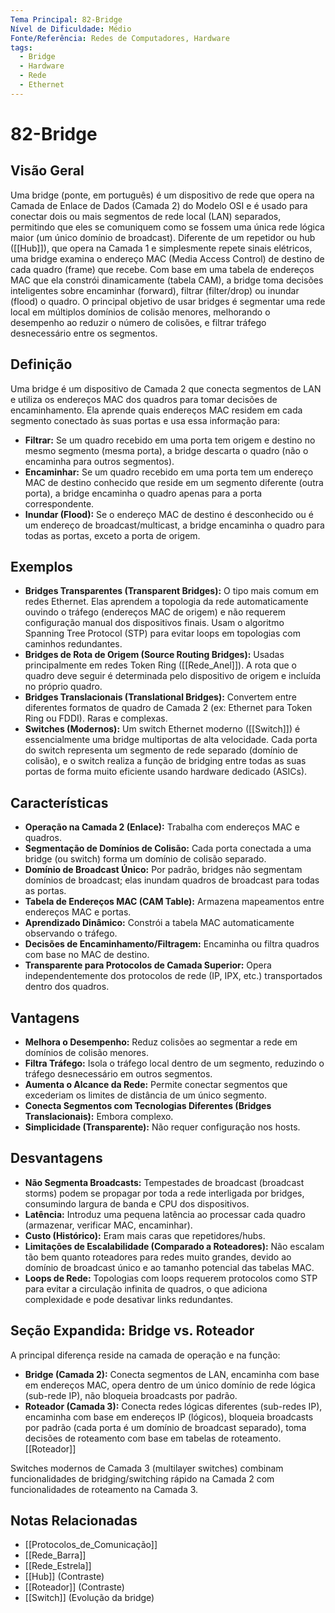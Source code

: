 ```yaml
---
Tema Principal: 82-Bridge
Nível de Dificuldade: Médio
Fonte/Referência: Redes de Computadores, Hardware
tags:
  - Bridge
  - Hardware
  - Rede
  - Ethernet
---
```


# 82-Bridge

## Visão Geral

Uma bridge (ponte, em português) é um dispositivo de rede que opera na Camada de Enlace de Dados (Camada 2) do Modelo OSI e é usado para conectar dois ou mais segmentos de rede local (LAN) separados, permitindo que eles se comuniquem como se fossem uma única rede lógica maior (um único domínio de broadcast). Diferente de um repetidor ou hub ([[Hub]]), que opera na Camada 1 e simplesmente repete sinais elétricos, uma bridge examina o endereço MAC (Media Access Control) de destino de cada quadro (frame) que recebe. Com base em uma tabela de endereços MAC que ela constrói dinamicamente (tabela CAM), a bridge toma decisões inteligentes sobre encaminhar (forward), filtrar (filter/drop) ou inundar (flood) o quadro. O principal objetivo de usar bridges é segmentar uma rede local em múltiplos domínios de colisão menores, melhorando o desempenho ao reduzir o número de colisões, e filtrar tráfego desnecessário entre os segmentos.

## Definição

Uma bridge é um dispositivo de Camada 2 que conecta segmentos de LAN e utiliza os endereços MAC dos quadros para tomar decisões de encaminhamento. Ela aprende quais endereços MAC residem em cada segmento conectado às suas portas e usa essa informação para:
*   **Filtrar:** Se um quadro recebido em uma porta tem origem e destino no mesmo segmento (mesma porta), a bridge descarta o quadro (não o encaminha para outros segmentos).
*   **Encaminhar:** Se um quadro recebido em uma porta tem um endereço MAC de destino conhecido que reside em um segmento diferente (outra porta), a bridge encaminha o quadro apenas para a porta correspondente.
*   **Inundar (Flood):** Se o endereço MAC de destino é desconhecido ou é um endereço de broadcast/multicast, a bridge encaminha o quadro para todas as portas, exceto a porta de origem.

## Exemplos

*   **Bridges Transparentes (Transparent Bridges):** O tipo mais comum em redes Ethernet. Elas aprendem a topologia da rede automaticamente ouvindo o tráfego (endereços MAC de origem) e não requerem configuração manual dos dispositivos finais. Usam o algoritmo Spanning Tree Protocol (STP) para evitar loops em topologias com caminhos redundantes.
*   **Bridges de Rota de Origem (Source Routing Bridges):** Usadas principalmente em redes Token Ring ([[Rede_Anel]]). A rota que o quadro deve seguir é determinada pelo dispositivo de origem e incluída no próprio quadro.
*   **Bridges Translacionais (Translational Bridges):** Convertem entre diferentes formatos de quadro de Camada 2 (ex: Ethernet para Token Ring ou FDDI). Raras e complexas.
*   **Switches (Modernos):** Um switch Ethernet moderno ([[Switch]]) é essencialmente uma bridge multiportas de alta velocidade. Cada porta do switch representa um segmento de rede separado (domínio de colisão), e o switch realiza a função de bridging entre todas as suas portas de forma muito eficiente usando hardware dedicado (ASICs).

## Características

*   **Operação na Camada 2 (Enlace):** Trabalha com endereços MAC e quadros.
*   **Segmentação de Domínios de Colisão:** Cada porta conectada a uma bridge (ou switch) forma um domínio de colisão separado.
*   **Domínio de Broadcast Único:** Por padrão, bridges não segmentam domínios de broadcast; elas inundam quadros de broadcast para todas as portas.
*   **Tabela de Endereços MAC (CAM Table):** Armazena mapeamentos entre endereços MAC e portas.
*   **Aprendizado Dinâmico:** Constrói a tabela MAC automaticamente observando o tráfego.
*   **Decisões de Encaminhamento/Filtragem:** Encaminha ou filtra quadros com base no MAC de destino.
*   **Transparente para Protocolos de Camada Superior:** Opera independentemente dos protocolos de rede (IP, IPX, etc.) transportados dentro dos quadros.

## Vantagens

*   **Melhora o Desempenho:** Reduz colisões ao segmentar a rede em domínios de colisão menores.
*   **Filtra Tráfego:** Isola o tráfego local dentro de um segmento, reduzindo o tráfego desnecessário em outros segmentos.
*   **Aumenta o Alcance da Rede:** Permite conectar segmentos que excederiam os limites de distância de um único segmento.
*   **Conecta Segmentos com Tecnologias Diferentes (Bridges Translacionais):** Embora complexo.
*   **Simplicidade (Transparente):** Não requer configuração nos hosts.

## Desvantagens

*   **Não Segmenta Broadcasts:** Tempestades de broadcast (broadcast storms) podem se propagar por toda a rede interligada por bridges, consumindo largura de banda e CPU dos dispositivos.
*   **Latência:** Introduz uma pequena latência ao processar cada quadro (armazenar, verificar MAC, encaminhar).
*   **Custo (Histórico):** Eram mais caras que repetidores/hubs.
*   **Limitações de Escalabilidade (Comparado a Roteadores):** Não escalam tão bem quanto roteadores para redes muito grandes, devido ao domínio de broadcast único e ao tamanho potencial das tabelas MAC.
*   **Loops de Rede:** Topologias com loops requerem protocolos como STP para evitar a circulação infinita de quadros, o que adiciona complexidade e pode desativar links redundantes.

## Seção Expandida: Bridge vs. Roteador

A principal diferença reside na camada de operação e na função:
*   **Bridge (Camada 2):** Conecta segmentos de LAN, encaminha com base em endereços MAC, opera dentro de um único domínio de rede lógica (sub-rede IP), não bloqueia broadcasts por padrão.
*   **Roteador (Camada 3):** Conecta redes lógicas diferentes (sub-redes IP), encaminha com base em endereços IP (lógicos), bloqueia broadcasts por padrão (cada porta é um domínio de broadcast separado), toma decisões de roteamento com base em tabelas de roteamento. [[Roteador]]

Switches modernos de Camada 3 (multilayer switches) combinam funcionalidades de bridging/switching rápido na Camada 2 com funcionalidades de roteamento na Camada 3.

## Notas Relacionadas

*   [[Protocolos_de_Comunicação]]
*   [[Rede_Barra]]
*   [[Rede_Estrela]]
*   [[Hub]] (Contraste)
*   [[Roteador]] (Contraste)
*   [[Switch]] (Evolução da bridge)
